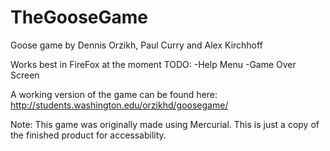 # TheGooseGame
Goose game by Dennis Orzikh, Paul Curry and Alex Kirchhoff

Works best in FireFox at the moment
TODO: 
-Help Menu
-Game Over Screen

A working version of the game can be found here:
http://students.washington.edu/orzikhd/goosegame/

Note: This game was originally made using Mercurial. This is just a copy of the finished product for accessability. 
